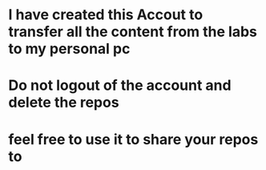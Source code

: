 # I have created this Accout to transfer all the content from the labs to my personal pc 
# Do not logout of the account and delete the repos
# feel free to use it to share your repos to
